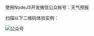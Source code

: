 使用NodeJS开发微信公众帐号：天气预报


扫描以下二维码体验实例：


![公众号](http://mmbiz.qpic.cn/mmbiz/hVjoeHtdYUtbj8EZZfIiciaWgsGGRgwxHuDE6CeRh74xuUHprZAPPwXccsUDZfKAd4ylDdX4cP7vapxRqaqOF7Rw/0)
